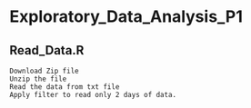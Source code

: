 # Exploratory_Data_Analysis_P1

## Read_Data.R 
    Download Zip file
    Unzip the file
    Read the data from txt file
    Apply filter to read only 2 days of data.

##
